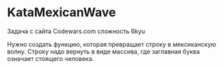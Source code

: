 # KataMexicanWave

Задача с сайта Codewars.com
сложность 6kyu

Нужно создать функцию, которая превращает строку в мексиканскую волну.
Строку надо вернуть в виде массива, где заглавная буква означает стоящего человека.
